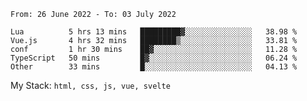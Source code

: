 <!--START_SECTION:waka-->

```text
From: 26 June 2022 - To: 03 July 2022

Lua          5 hrs 13 mins   █████████▓░░░░░░░░░░░░░░░   38.98 %
Vue.js       4 hrs 32 mins   ████████▒░░░░░░░░░░░░░░░░   33.81 %
conf         1 hr 30 mins    ██▓░░░░░░░░░░░░░░░░░░░░░░   11.28 %
TypeScript   50 mins         █▓░░░░░░░░░░░░░░░░░░░░░░░   06.24 %
Other        33 mins         █░░░░░░░░░░░░░░░░░░░░░░░░   04.13 %
```

<!--END_SECTION:waka-->
My Stack: `html, css, js, vue, svelte`
